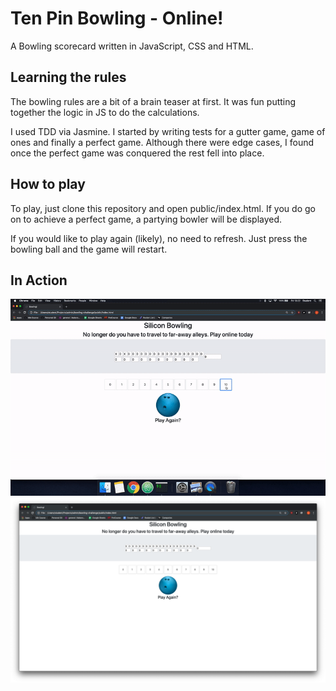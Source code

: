# Ten Pin Bowling - Online!

A Bowling scorecard written in JavaScript, CSS and HTML.

## Learning the rules

The bowling rules are a bit of a brain teaser at first. It was fun putting together the logic in JS to do the calculations.

I used TDD via Jasmine. I started by writing tests for a gutter game, game of ones and finally a perfect game. Although there were edge cases, I found once the perfect game was conquered the rest fell into place.

## How to play

To play, just clone this repository and open public/index.html. If you do go on to achieve a perfect game, a partying bowler will be displayed.

If you would like to play again (likely), no need to refresh. Just press the bowling ball and the game will restart.


## In Action
![alt test](/images/perfect-game.gif)
![alt test](/images/home-screen.png)
